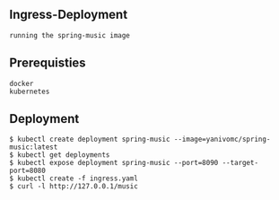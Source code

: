 ## Ingress-Deployment
	running the spring-music image

## Prerequisties
	docker
	kubernetes
 

## Deployment

```
$ kubectl create deployment spring-music --image=yanivomc/spring-music:latest
$ kubectl get deployments
$ kubectl expose deployment spring-music --port=8090 --target-port=8080
$ kubectl create -f ingress.yaml
$ curl -l http://127.0.0.1/music
```
